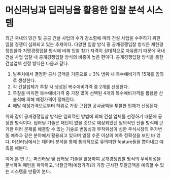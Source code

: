 # 머신러닝과 딥러닝을 활용한 입찰 분석 시스템

최근 국내의 민간 및 공공 건설 사업의 수가 감소함에 따라 건설 사업을 수주하기 위한 입찰 경쟁이 심화되고 있는 추세이다.
다양한 입찰 방식 중 공개경쟁입찰 방식은 제한경쟁입찰과 지명경쟁입찰 방식에 비해 입찰 참가 자격이 상대적으로 자유롭기 때문에 
국내 건설 사업 입찰 내 공개경쟁입찰 방식의 비중이 높은 편이다. 공개경쟁입찰 방식을 통한 건설업체 선정 방식은 다음과 같다. 
1) 발주처에서 결정한 공사 금액을 기준으로 ± 3% 범위 내 복수예비가격 15개를 임의로 생성한다. 
2) 각 건설업체가 투찰 시 생성된 복수예비가격 중 2개를 선정한다. 
3) 투찰을 마치면 복수예비가격 중 가장 많이 선택된 4개의 복수예비가격을 활용한 산술식에 의해 예정가격이 정해진다. 
4) 해당 예정가격으로부터 하위로 가장 근접한 공사금액을 투찰한 업체가 선정된다. 

위와 같이 공개경쟁입찰 방식은 임의적인 방법에 의해 건설 업체를 선정하기 때문에 공정한 방식이다.
딥러닝 기술은 패턴이 없을 것으로 예상되었던 임의적인 산술 방식에 근거한 여러 문제를 해결할 수 있는 기술로
변동성과 무작위성이 심한 주식시장의 주가변동 예측과 같은 분야에서 활용되고 있으며 일정 수준 이상의 예측 정확성을 보인 바 있다.
머신러닝에서는 데이터 분석을 통해 통계적으로 유의미한 feature들을 뽑아내고 예측을 해본다.

이에 본 연구는 머신러닝 및 딥러닝 기술을 활용하여 공개경쟁입찰 방식의 무작위성을 분석하여 패턴을 파악하고, 낙찰금액(예정가격)과 
가장 근사한 투찰금액을 예측할 수 있는 시스템을 만들어 본다.
